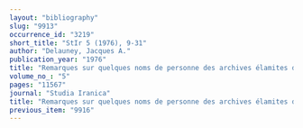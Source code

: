 ```yaml
---
layout: "bibliography"
slug: "9913"
occurrence_id: "3219"
short_title: "StIr 5 (1976), 9-31"
author: "Delauney, Jacques A."
publication_year: "1976"
title: "Remarques sur quelques noms de personne des archives élamites de Persepolis"
volume_no_: "5"
pages: "11567"
journal: "Studia Iranica"
title: "Remarques sur quelques noms de personne des archives élamites de Persepolis"
previous_item: "9916"
---
```

